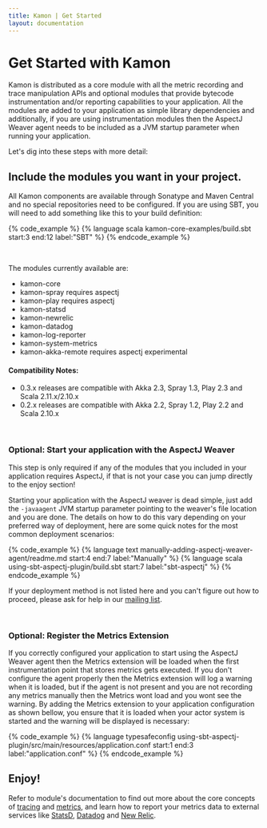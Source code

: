 ```yaml
---
title: Kamon | Get Started
layout: documentation
---
```


Get Started with Kamon
======================

Kamon is distributed as a core module with all the metric recording and trace manipulation APIs and optional modules
that provide bytecode instrumentation and/or reporting capabilities to your application. All the modules are added to
your  application as simple library dependencies and additionally, if you are using instrumentation modules then the
AspectJ Weaver agent needs to be included as a JVM startup parameter when running your application.

Let's dig into these steps with more detail:


Include the modules you want in your project.
---------------------------------------------

All Kamon components are available through Sonatype and Maven Central and no special repositories need to be configured.
If you are using SBT, you will need to add something like this to your build definition:


{% code_example %}
{%   language scala kamon-core-examples/build.sbt start:3 end:12 label:"SBT" %}
{% endcode_example %}

<br>  

The modules currently available are:

* kamon-core
* kamon-spray <span class="label label-info">requires aspectj</span>
* kamon-play <span class="label label-info">requires aspectj</span>
* kamon-statsd
* kamon-newrelic
* kamon-datadog
* kamon-log-reporter
* kamon-system-metrics
* kamon-akka-remote <span class="label label-info">requires aspectj</span> <span class="label label-warning">experimental</span>

#### Compatibility Notes: ####
* 0.3.x releases are compatible with Akka 2.3, Spray 1.3, Play 2.3 and Scala 2.11.x/2.10.x
* 0.2.x releases are compatible with Akka 2.2, Spray 1.2, Play 2.2 and Scala 2.10.x

<br>  

### Optional: Start your application with the AspectJ Weaver ###

This step is only required if any of the modules that you included in your application requires AspectJ, if that is not
your case you can jump directly to the enjoy section!

Starting your application with the AspectJ weaver is dead simple, just add the `-javaagent` JVM startup parameter
pointing to the weaver's file location and you are done. The details on how to do this vary depending on your preferred
way of deployment, here are some quick notes for the most common deployment scenarios:

{% code_example %}
{%   language text manually-adding-aspectj-weaver-agent/readme.md start:4 end:7 label:"Manually" %}
{%   language scala using-sbt-aspectj-plugin/build.sbt start:7 label:"sbt-aspectj" %}
{% endcode_example %}

If your deployment method is not listed here and you can't figure out how to proceed, please ask for help in our
[mailing list].

<br>  

### Optional: Register the Metrics Extension ###

If you correctly configured your application to start using the AspectJ Weaver agent then the Metrics extension will be
loaded when the first instrumentation point that stores metrics gets executed. If you don't configure the agent properly
then the Metrics extension will log a warning when it is loaded, but if the agent is not present and you are not
recording any metrics manually then the Metrics wont load and you wont see the warning. By adding the Metrics extension
to your application configuration as shown bellow, you ensure that it is loaded when your actor system is started and
the warning will be displayed is necessary:

{% code_example %}
{%   language typesafeconfig using-sbt-aspectj-plugin/src/main/resources/application.conf start:1 end:3 label:"application.conf" %}
{% endcode_example %}

Enjoy!
------

Refer to module's documentation to find out more about the core concepts of [tracing] and [metrics], and learn how to
report your metrics data to external services like [StatsD], [Datadog] and [New Relic].


[sbt-aspectj]: https://github.com/sbt/sbt-aspectj/
[load-time weaving example]: https://github.com/sbt/sbt-aspectj/tree/master/src/sbt-test/weave/load-time/
[tracing]: /core/tracing/core-concepts/
[metrics]: /core/metrics/core-concepts/
[logging]: /core/tracing/logging/
[StatsD]: /backends/statsd/
[Datadog]: /backends/datadog/
[New Relic]: /backends/newrelic/
[mailing list]: https://groups.google.com/forum/#!forum/kamon-user
